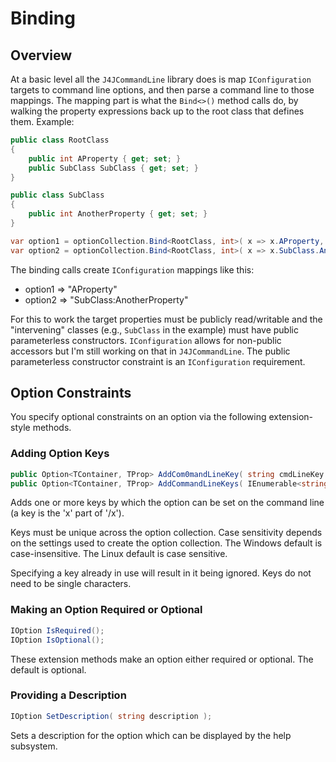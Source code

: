 # Binding

## Overview

At a basic level all the `J4JCommandLine` library does is map `IConfiguration` targets to command line options, and then parse a command line to those mappings. The mapping part is what the `Bind<>()` method calls do, by walking the property expressions back up to the root class that defines them. Example:

```csharp
public class RootClass
{
    public int AProperty { get; set; }
    public SubClass SubClass { get; set; }
}

public class SubClass
{
    public int AnotherProperty { get; set; }
}

var option1 = optionCollection.Bind<RootClass, int>( x => x.AProperty, "a" );
var option2 = optionCollection.Bind<RootClass, int>( x => x.SubClass.AnotherProperty, "b" );
```

The binding calls create `IConfiguration` mappings like this:

- option1 => "AProperty"
- option2 => "SubClass:AnotherProperty"

For this to work the target properties must be publicly read/writable and the "intervening" classes (e.g., `SubClass` in the example) must have public parameterless constructors. `IConfiguration` allows for non-public accessors but I'm still working on that in `J4JCommandLine`. The public parameterless constructor constraint is an `IConfiguration` requirement.

## Option Constraints

You specify optional constraints on an option via the following extension-style methods.

### Adding Option Keys

```csharp
public Option<TContainer, TProp> AddCom0mandLineKey( string cmdLineKey ){...}
public Option<TContainer, TProp> AddCommandLineKeys( IEnumerable<string> cmdLineKeys ) {...}
```

Adds one or more keys by which the option can be set on the command line (a key is the 'x' part of '/x').

Keys must be unique across the option collection. Case sensitivity depends on the settings used to create the option collection. The Windows default is case-insensitive. The Linux default is case sensitive.

Specifying a key already in use will result in it being ignored. Keys do not need to be single characters.

### Making an Option Required or Optional

```csharp
IOption IsRequired();
IOption IsOptional();
```

These extension methods make an option either required or optional. The default is optional.

### Providing a Description

```csharp
IOption SetDescription( string description );
```

Sets a description for the option which can be displayed by the help subsystem.

